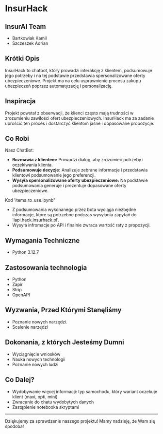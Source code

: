 # InsurHack

## InsurAI Team

*   Bartkowiak Kamil
*   Szczeszek Adrian

## Krótki Opis

InsurHack to chatbot, który prowadzi interakcję z klientem, podsumowuje jego potrzeby i na tej podstawie przedstawia spersonalizowane oferty ubezpieczeniowe. Projekt ma na celu usprawnienie procesu zakupu ubezpieczeń poprzez automatyzację i personalizację.

## Inspiracja

Projekt powstał z obserwacji, że klienci często mają trudności w zrozumieniu zawiłości ofert ubezpieczeniowych. InsurHack ma za zadanie uprościć ten proces i dostarczyć klientom jasne i dopasowane propozycje.

## Co Robi

Nasz ChatBot:

*   **Rozmawia z klientem:** Prowadzi dialog, aby zrozumieć potrzeby i oczekiwania klienta.
*   **Podsumowuje decyzje:** Analizuje zebrane informacje i przedstawia klientowi podsumowanie jego preferencji.
*   **Wysyła spersonalizowane oferty ubezpieczeniowe:** Na podstawie podsumowania generuje i prezentuje dopasowane oferty ubezpieczeniowe.

Kod 'items_to_use.ipynb" 

*   Z podsumowania wykonanego przez bota wyciąga niezbędne informacje, które są potrzebne podczas wysyłania zapytań do 'iapi.hack.insurhack.pl'.
*   Wysyła infromacje po API i finalnie zwraca wartość raty z propozycji. 


## Wymagania Techniczne

*   Python 3.12.7


## Zastosowania technologia

*   Python
*   Zapir
*   Strip
*   OpenAPI

## Wyzwania, Przed Którymi Stanęliśmy

*   Poznanie nowych narzędzi. 
*   Scalenie narzędzi


## Dokonania, z których Jesteśmy Dumni
*   Wyciągnięcie wniosków
*   Nauka nowych technologii 
*   Poznanie nowych ludzi 

## Co Dalej?
*   Wydobywanie więcej informacji: typ samochodu, który wariant oczekuje klient (maxi, opti, mini)
*   Zwracanie do chatu wydobytych danych
*   Zastąpienie notebooka skryptami

---

Dziękujemy za sprawdzenie naszego projektu! Mamy nadzieję, że Wam się spodobał
